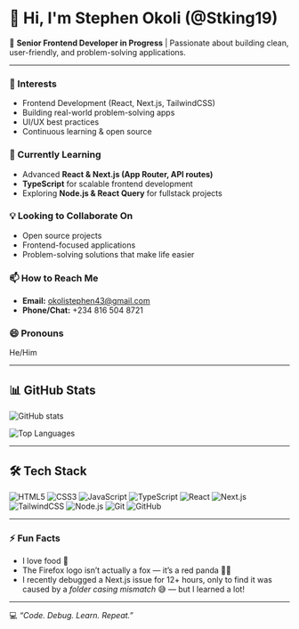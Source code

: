 # 👋 Hi, I'm Stephen Okoli (@Stking19)

🚀 **Senior Frontend Developer in Progress** | Passionate about building clean, user-friendly, and problem-solving applications.  

---

### 👀 Interests
- Frontend Development (React, Next.js, TailwindCSS)
- Building real-world problem-solving apps
- UI/UX best practices
- Continuous learning & open source

### 🌱 Currently Learning
- Advanced **React & Next.js (App Router, API routes)**
- **TypeScript** for scalable frontend development
- Exploring **Node.js & React Query** for fullstack projects

### 💡 Looking to Collaborate On
- Open source projects
- Frontend-focused applications
- Problem-solving solutions that make life easier

### 📫 How to Reach Me
- **Email:** [okolistephen43@gmail.com](mailto:okolistephen43@gmail.com)  
- **Phone/Chat:** +234 816 504 8721  

### 😄 Pronouns
He/Him  

---

## 📊 GitHub Stats  

![GitHub stats](https://github-readme-stats.vercel.app/api?username=Stking19&show_icons=true&theme=radical)  

![Top Languages](https://github-readme-stats.vercel.app/api/top-langs/?username=Stking19&layout=compact&theme=radical)  

---

## 🛠 Tech Stack  

<p align="left">
  <img src="https://img.shields.io/badge/HTML5-E34F26?style=for-the-badge&logo=html5&logoColor=white" alt="HTML5"/>
  <img src="https://img.shields.io/badge/CSS3-1572B6?style=for-the-badge&logo=css3&logoColor=white" alt="CSS3"/>
  <img src="https://img.shields.io/badge/JavaScript-F7DF1E?style=for-the-badge&logo=javascript&logoColor=black" alt="JavaScript"/>
  <img src="https://img.shields.io/badge/TypeScript-3178C6?style=for-the-badge&logo=typescript&logoColor=white" alt="TypeScript"/>
  <img src="https://img.shields.io/badge/React-20232A?style=for-the-badge&logo=react&logoColor=61DAFB" alt="React"/>
  <img src="https://img.shields.io/badge/Next.js-000000?style=for-the-badge&logo=nextdotjs&logoColor=white" alt="Next.js"/>
  <img src="https://img.shields.io/badge/Tailwind_CSS-06B6D4?style=for-the-badge&logo=tailwindcss&logoColor=white" alt="TailwindCSS"/>
  <img src="https://img.shields.io/badge/Node.js-339933?style=for-the-badge&logo=nodedotjs&logoColor=white" alt="Node.js"/>
  <img src="https://img.shields.io/badge/Git-F05032?style=for-the-badge&logo=git&logoColor=white" alt="Git"/>
  <img src="https://img.shields.io/badge/GitHub-181717?style=for-the-badge&logo=github&logoColor=white" alt="GitHub"/>
</p>

---

### ⚡ Fun Facts
- I love food 🍲  
- The Firefox logo isn’t actually a fox — it’s a red panda 🦊🐼  
- I recently debugged a Next.js issue for 12+ hours, only to find it was caused by a *folder casing mismatch* 😅 — but I learned a lot!  

---

💻 *“Code. Debug. Learn. Repeat.”*
<!---
Stking19/Stking19 is a ✨ special ✨ repository because its `README.md` (this file) appears on your GitHub profile.
You can click the Preview link to take a look at your changes.
--->
